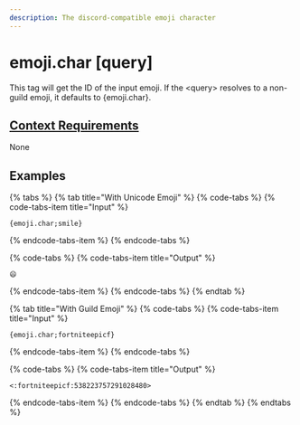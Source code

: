 ```yaml
---
description: The discord-compatible emoji character
---
```


# emoji.char \[query\]



This tag will get the ID of the input emoji. If the &lt;query&gt; resolves to a non-guild emoji, it defaults to {emoji.char}. 

## [Context Requirements](../tags.md#context-requirements)

None

## Examples

{% tabs %}
{% tab title="With Unicode Emoji" %}
{% code-tabs %}
{% code-tabs-item title="Input" %}
```text
{emoji.char;smile}
```
{% endcode-tabs-item %}
{% endcode-tabs %}

{% code-tabs %}
{% code-tabs-item title="Output" %}
```text
😄
```
{% endcode-tabs-item %}
{% endcode-tabs %}
{% endtab %}

{% tab title="With Guild Emoji" %}
{% code-tabs %}
{% code-tabs-item title="Input" %}
```text
{emoji.char;fortniteepicf}
```
{% endcode-tabs-item %}
{% endcode-tabs %}

{% code-tabs %}
{% code-tabs-item title="Output" %}
```text
<:fortniteepicf:538223757291028480>
```
{% endcode-tabs-item %}
{% endcode-tabs %}
{% endtab %}
{% endtabs %}

